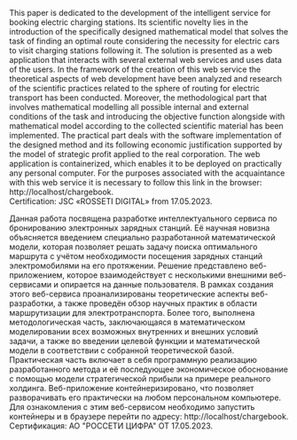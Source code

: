 This paper is dedicated to the development of the intelligent service for booking electric charging stations. Its scientific 
novelty lies in the introduction of the specifically designed mathematical model that solves the task of finding an optimal 
route considering the necessity for electric cars to visit charging stations following it. The solution is presented 
as a web application that interacts with several external web services and uses data of the users. In the framework of 
the creation of this web service the theoretical aspects of web development have been analyzed and research of the scientific 
practices related to the sphere of routing for electric transport has been conducted. Moreover, the methodological part that 
involves mathematical modelling all possible internal and external conditions of the task and introducing the objective function 
alongside with mathematical model according to the collected scientific material has been implemented. The practical part 
deals with the software implementation of the designed method and its following economic justification supported by the model of 
strategic profit applied to the real corporation. The web application is containerized, which enables it to be deployed on 
practically any personal computer. For the purposes associated with the acquaintance with this web service it is necessary 
to follow this link in the browser: http://localhost/chargebook. <br />
Certification: JSC «ROSSETI DIGITAL» from 17.05.2023.

Данная работа посвящена разработке интеллектуального сервиса по бронированию электронных зарядных станций. Её научная новизна 
объясняется введением специально разработанной математической модели, которая позволяет решать задачу поиска оптимального 
маршрута с учётом необходимости посещения зарядных станций электромобилями на его протяжении. Решение представлено веб-приложением,
которое взаимодействует с несколькими внешними веб-сервисами и опирается на данные пользователя. В рамках создания этого веб-сервиса
проанализированы теоретические аспекты веб-разработки, а также проведён обзор научных практик в области маршрутизации для
электротранспорта. Более того, выполнена методологическая часть, заключающаяся в математическом моделировании всех возможных 
внутренних и внешних условий задачи, а также во введении целевой функции и математической модели в соответствии с собранной 
теоретической базой. Практическая часть включает в себя программную реализацию разработанного метода и её последующее экономическое 
обоснование с помощью модели стратегической прибыли на примере реального холдинга. Веб-приложение контейнеризировано, что позволяет 
разворачивать его практически на любом персональном компьютере. Для ознакомления с этим веб-сервисом необходимо запустить 
контейнеры и в браузере перейти по адресу: http://localhost/chargebook. <br />
Сертификация: АО "РОССЕТИ ЦИФРА" ОТ 17.05.2023.
